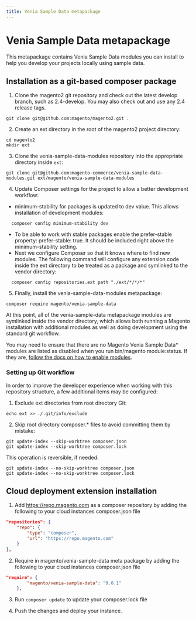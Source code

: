 ```yaml
---
title: Venia Sample Data metapackage
---
```

# Venia Sample Data metapackage

This metapackage contains Venia Sample Data modules you can install to help you develop your projects locally using sample data.

## Installation as a git-based composer package

1. Clone the magento2 git repository and check out the latest develop branch, such as 2.4-develop. You may also check out and use any 2.4 release tags.

```
git clone git@github.com:magento/magento2.git .
```

2. Create an ext directory in the root of the magento2 project directory:

```
cd magento2
mkdir ext
```

3. Clone the venia-sample-data-modules repository into the appropriate directory inside `ext`:

```
git clone git@github.com:magento-commerce/venia-sample-data-modules.git ext/magento/venia-sample-data-modules
```

4. Update Composer settings for the project to allow a better development workflow:

- minimum-stability for packages is updated to dev value. This allows installation of development modules:

```
  composer config minimum-stability dev
```

- To be able to work with stable packages enable the prefer-stable property: prefer-stable: true. It should be included right above the minimum-stability setting.
- Next we configure Composer so that it knows where to find new modules. The following command will configure any extension code inside the ext directory to be treated as a package and symlinked to the vendor directory:

```
  composer config repositories.ext path "./ext/*/*/*"
```

5. Finally, install the venia-sample-data-modules metapackage:

```
composer require magento/venia-sample-data
```

At this point, all of the venia-sample-data metapackage modules are symlinked inside the vendor directory, which allows both running a Magento installation with additional modules as well as doing development using the standard git workflow.

You may need to ensure that there are no Magento Venia Sample Data\* modules are listed as disabled when you run bin/magento module:status. If they are, [follow the docs on how to enable modules](https://devdocs.magento.com/guides/v2.4/extension-dev-guide/build/enable-module.html).

### Setting up Git workflow

In order to improve the developer experience when working with this repository structure, a few additional items may be configured:

1. Exclude ext directories from root directory Git:

```
echo ext >> ./.git/info/exclude
```

2. Skip root directory composer.\* files to avoid committing them by mistake:

```
git update-index --skip-worktree composer.json
git update-index --skip-worktree composer.lock
```

This operation is reversible, if needed:

```
git update-index --no-skip-worktree composer.json
git update-index --no-skip-worktree composer.lock
```

## Cloud deployment extension installation

1. Add https://repo.magento.com as a composer repository by adding the following to your cloud instances composer.json file
```json
"repositories": {
    "repo": {
        "type": "composer",
        "url": "https://repo.magento.com"
    }
},
```
2. Require in magento/venia-sample-data meta package by adding the following to your cloud instances composer.json file
```json
"require": {
        "magento/venia-sample-data": "0.0.1"
    },
```

3. Run `composer update` to update your composer.lock file

4. Push the changes and deploy your instance.